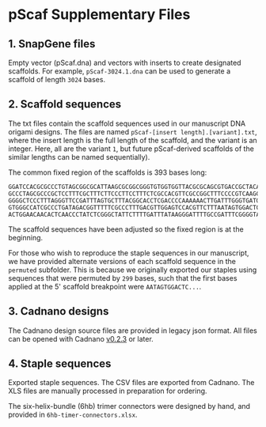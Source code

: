 # pScaf Supplementary Files

## 1. SnapGene files

Empty vector (pScaf.dna) and vectors with inserts to create designated scaffolds. For example, `pScaf-3024.1.dna` can be used to generate a scaffold of length `3024` bases.

## 2. Scaffold sequences

The txt files contain the scaffold sequences used in our manuscript DNA origami designs. The files are named `pScaf-[insert length].[variant].txt`, where the insert length is the full length of the scaffold, and the variant is an integer. Here, all are the variant `1`, but future pScaf-derived scaffolds of the similar lengths can be named sequentially).

The common fixed region of the scaffolds is 393 bases long:

```
GGATCCACGCGCCCTGTAGCGGCGCATTAAGCGCGGCGGGTGTGGTGGTTACGCGCAGCGTGACCGCTACACTTGCCAGC
GCCCTAGCGCCCGCTCCTTTCGCTTTCTTCCCTTCCTTTCTCGCCACGTTCGCCGGCTTTCCCCGTCAAGCTCTAAATCG
GGGGCTCCCTTTAGGGTTCCGATTTAGTGCTTTACGGCACCTCGACCCCAAAAAACTTGATTTGGGTGATGGTTCACGTA
GTGGGCCATCGCCCTGATAGACGGTTTTTCGCCCTTTGACGTTGGAGTCCACGTTCTTTAATAGTGGACTCTTGTTCCAA
ACTGGAACAACACTCAACCCTATCTCGGGCTATTCTTTTGATTTATAAGGGATTTTGCCGATTTCGGGGTACC
```

The scaffold sequences have been adjusted so the fixed region is at the beginning.

For those who wish to reproduce the staple sequences in our manuscript, we have provided alternate versions of each scaffold sequence in the `permuted` subfolder. This is because we originally exported our staples using sequences that were permuted by `299` bases, such that the first bases applied at the 5' scaffold breakpoint were `AATAGTGGACTC...`.

## 3. Cadnano designs

The Cadnano design source files are provided in legacy json format. All files can be opened with Cadnano [v0.2.3](http://cadnano.org/legacy) or later.

## 4. Staple sequences

Exported staple sequences. The CSV files are exported from Cadnano. The XLS files are manually processed in preparation for ordering.

The six-helix-bundle (6hb) trimer connectors were designed by hand, and provided in `6hb-timer-connectors.xlsx`.